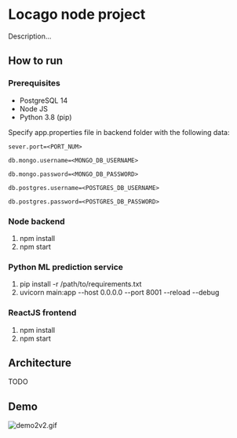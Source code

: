 # Locago node project

Description...


## How to run

### Prerequisites
 - PostgreSQL 14
 - Node JS
 - Python 3.8 (pip)

Specify app.properties file in backend folder with the following data:

``sever.port=<PORT_NUM>``

``db.mongo.username=<MONGO_DB_USERNAME>``

``db.mongo.password=<MONGO_DB_PASSWORD>``

``db.postgres.username=<POSTGRES_DB_USERNAME>``

``db.postgres.password=<POSTGRES_DB_PASSWORD>``

### Node backend
1. npm install
2. npm start

### Python ML prediction service
1. pip install -r /path/to/requirements.txt
2. uvicorn main:app --host 0.0.0.0 --port 8001 --reload --debug

### ReactJS frontend
1. npm install
2. npm start

## Architecture

TODO

## Demo

![demo2v2.gif](assests%2Fdemo2v2.gif)
